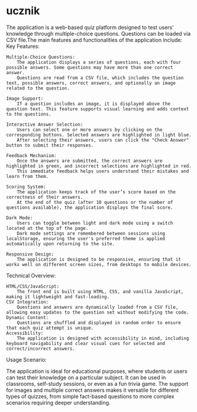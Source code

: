 # ucznik
The application is a web-based quiz platform designed to test users' knowledge through multiple-choice questions. Questions can be loaded via CSV file.The main features and functionalities of the application include:
Key Features:

    Multiple-Choice Questions:
        The application displays a series of questions, each with four possible answers. Some questions may have more than one correct answer.
        Questions are read from a CSV file, which includes the question text, possible answers, correct answers, and optionally an image related to the question.

    Image Support:
        If a question includes an image, it is displayed above the question text. This feature supports visual learning and adds context to the questions.

    Interactive Answer Selection:
        Users can select one or more answers by clicking on the corresponding buttons. Selected answers are highlighted in light blue.
        After selecting their answers, users can click the "Check Answer" button to submit their responses.

    Feedback Mechanism:
        Once the answers are submitted, the correct answers are highlighted in green, and incorrect selections are highlighted in red.
        This immediate feedback helps users understand their mistakes and learn from them.

    Scoring System:
        The application keeps track of the user’s score based on the correctness of their answers.
        At the end of the quiz (after 10 questions or the number of questions available), the application displays the final score.

    Dark Mode:
        Users can toggle between light and dark mode using a switch located at the top of the page.
        Dark mode settings are remembered between sessions using localStorage, ensuring the user's preferred theme is applied automatically upon returning to the site.

    Responsive Design:
        The application is designed to be responsive, ensuring that it works well on different screen sizes, from desktops to mobile devices.


Technical Overview:

    HTML/CSS/JavaScript:
        The front end is built using HTML, CSS, and vanilla JavaScript, making it lightweight and fast-loading.
    CSV Integration:
        Questions and answers are dynamically loaded from a CSV file, allowing easy updates to the question set without modifying the code.
    Dynamic Content:
        Questions are shuffled and displayed in random order to ensure that each quiz attempt is unique.
    Accessibility:
        The application is designed with accessibility in mind, including keyboard navigability and clear visual cues for selected and correct/incorrect answers.

Usage Scenario:

The application is ideal for educational purposes, where students or users can test their knowledge on a particular subject. It can be used in classrooms, self-study sessions, or even as a fun trivia game. The support for images and multiple correct answers makes it versatile for different types of quizzes, from simple fact-based questions to more complex scenarios requiring deeper understanding.
